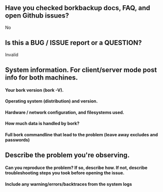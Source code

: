 <!--
Thank you for reporting an issue.

*IMPORTANT* -  *before* creating a new issue please look around:
 - Borkbackup documentation: http://borkbackup.readthedocs.io/en/stable/index.html
 - FAQ: https://borkbackup.readthedocs.io/en/stable/faq.html
 and
 - open issues in Github tracker: https://github.com/furikuda/bork/issues
  
If you cannot find a similar problem, then create a new issue.

Please fill in as much of the template as possible.
-->

## Have you checked borkbackup docs, FAQ, and open Github issues?

No

## Is this a BUG / ISSUE report or a QUESTION?

Invalid

## System information. For client/server mode post info for both machines.

#### Your bork version (bork -V).

#### Operating system (distribution) and version.

#### Hardware / network configuration, and filesystems used.

#### How much data is handled by bork?

#### Full bork commandline that lead to the problem (leave away excludes and passwords)


## Describe the problem you're observing.

#### Can you reproduce the problem? If so, describe how. If not, describe troubleshooting steps you took before opening the issue.

#### Include any warning/errors/backtraces from the system logs

<!--

If this complaint relates to bork performance, please include CRUD benchmark
results and any steps you took to troubleshoot.
How to run benchmark: http://borkbackup.readthedocs.io/en/stable/usage/benchmark.html

*IMPORTANT* - Please mark logs and text output from terminal commands 
or else Github will not display them correctly. 
An example is provided below.

Example:
```
this is an example how log text should be marked (wrap it with ```)
```
-->
